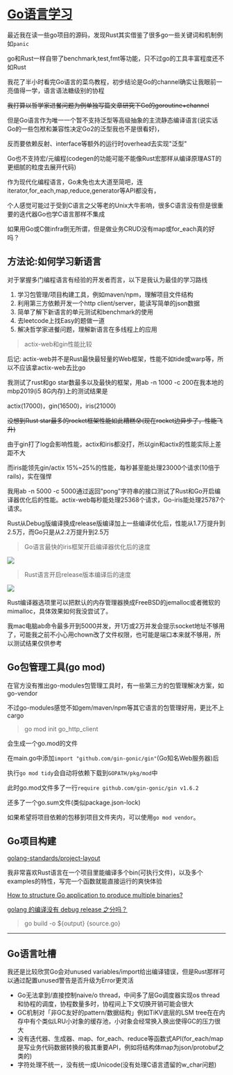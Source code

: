 # [Go语言学习](/2020/04/golang.md)

最近我在读一些go项目的源码，发现Rust其实借鉴了很多go一些关键词和机制例如`panic`

go和Rust一样自带了benchmark,test,fmt等功能，只不过go的工具丰富程度还不如Rust

我花了半小时看完Go语言的菜鸟教程，初步结论是Go的channel确实让我眼前一亮值得一学，语言语法糖级别的协程

~~我打算以哲学家进餐问题为例单独写篇文章研究下Go的goroutine+channel~~

但是Go语言作为唯一一个暂不支持泛型等高级抽象的主流静态编译语言(说实话Go的一些包袱和兼容性决定Go2的泛型我也不是很看好)，

反而要依赖反射、interface等额外的运行时overhead去实现"泛型"

Go也不支持宏/元编程(codegen的功能可能不能像Rust宏那样从编译原理AST的更细腻的粒度去展开代码)

作为现代化编程语言，Go未免也太大道至简吧，连iterator,for_each,map,reduce,generator等API都没有，

个人感觉可能过于受到C语言之父等老的Unix大牛影响，很多C语言没有但是很重要的迭代器Go也学C语言那样不集成

如果用Go或C做infra倒无所谓，但是做业务CRUD没有map或for_each真的好吗？

## 方法论:如何学习新语言

对于掌握多门编程语言有经验的开发者而言，以下是我认为最佳的学习路线

1. 学习包管理/项目构建工具，例如maven/npm，理解项目文件结构
2. 利用第三方依赖开发一个http client/server，能读写简单的json数据
3. 简单了解下新语言的单元测试和benchmark的使用
4. 去leetcode上找Easy的题做一道
5. 解决哲学家进餐问题，理解新语言在多线程上的应用

> actix-web和gin性能比较

后记: actix-web并不是Rust最快最轻量的Web框架，性能不如tide或warp等，所以不应该拿actix-web去比go

我测试了rust和go star数最多以及最快的框架，用ab -n 1000 -c 200在我本地的mbp2019(i5 8G内存)上的测试结果是

actix(17000)，gin(16500)，iris(21000)

~~没想到Rust star最多的rocket框架性能如此糟糕😰(现在rocket边异步了，性能飞升)~~

由于gin打了log会影响性能，actix和iris都没打，所以gin和actix的性能实际上差距不大

而iris能领先gin/actix 15%~25%的性能，每秒甚至能处理23000个请求(10倍于rails)，实在强悍

我用ab -n 5000 -c 5000通过返回"pong"字符串的接口测试了Rust和Go开启编译器优化后的性能。actix-web每秒能处理25368个请求，Go-iris能处理25787个请求。

Rust从Debug版编译换成release版编译加上一些编译优化后，性能从1.7万提升到2.5万，而Go只是从2.2万提升到2.5万

> Go语言最快的iris框架开启编译器优化后的速度

![](go_iris_benchmark.png)

> Rust语言开启release版本编译后的速度

![](rust_actix_benchmark.png)

Rust编译器选项里可以把默认的内存管理器换成FreeBSD的jemalloc或者微软的mimalloc，具体效果如何我没尝试了。

我mac电脑ab命令最多开到5000并发，开1万或2万并发会提示socket地址不够用了，可能我之前不小心用chown改了文件权限，也可能是端口本来就不够用，所以测试结果仅供参考

## Go包管理工具(go mod)

在官方没有推出go-modules包管理工具时，有一些第三方的包管理解决方案，如go-vendor

不过go-modules感觉不如gem/maven/npm等其它语言的包管理好用，更比不上cargo

> go mod init go_http_client

会生成一个go.mod的文件

在main.go中添加`import "github.com/gin-gonic/gin"`(Go知名Web服务器)后

执行`go mod tidy`会自动将依赖下载到`GOPATH/pkg/mod`中

此时go.mod文件多了一行`require github.com/gin-gonic/gin v1.6.2`

还多了一个go.sum文件(类似package.json-lock)

如果希望将项目依赖的包移到项目文件夹内，可以使用`go mod vendor`。

## Go项目构建

[golang-standards/project-layout](https://github.com/golang-standards/project-layout)

我非常喜欢Rust语言在一个项目里能编译多个bin(可执行文件)，以及多个examples的特性，写完一个函数就能直接运行的爽快体验

[How to structure Go application to produce multiple binaries?](https://stackoverflow.com/questions/50904560/how-to-structure-go-application-to-produce-multiple-binaries/50904959)

[golang 的编译没有 debug release 之分吗？](https://www.v2ex.com/t/561636)

> go build -o ${output} {source.go}

---

## Go语言吐槽

我还是比较欣赏Go会对unused variables/import给出编译错误，但是Rust那样可以通过配置unused警告是否升级为Error更灵活

- Go无法拿到/直接控制naive/o thread，中间多了层Go调度器实现os thread和协程的调度，协程数量多时，协程间上下文切换开销可能会很大
- GC机制对「非GC友好的pattern/数据结构」例如TiKV底层的LSM tree在在内存中有个类似LRU小对象的缓存池，小对象会经常换入换出使得GC的压力很大
- 没有迭代器、生成器、map、for_each、reduce等函数式API(for_each/map是写业务代码数据转换的极其重要API，例如将结构体map为json/protobuf之类的)
- 字符处理不统一，没有统一成Unicode(没有处理C语言遗留的w_char问题)
